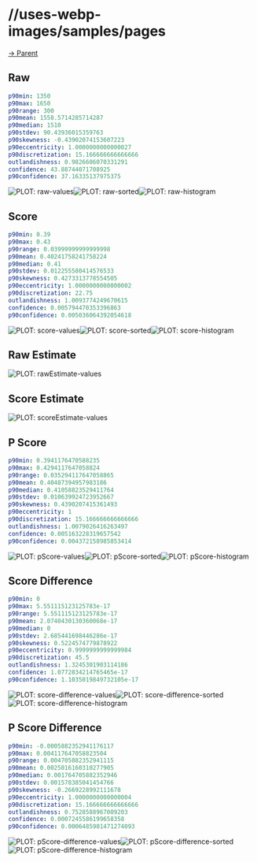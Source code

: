
# //uses-webp-images/samples/pages

[→ Parent](../..)


## Raw


```yaml
p90min: 1350
p90max: 1650
p90range: 300
p90mean: 1558.5714285714287
p90median: 1510
p90stdev: 90.43936015359763
p90skewness: -0.43902074153607223
p90eccentricity: 1.0000000000000027
p90discretization: 15.166666666666666
outlandishness: 0.9826606070331291
confidence: 43.88744071708925
p90confidence: 37.16335137975375

```

![PLOT: raw-values](./raw/values.svg)![PLOT: raw-sorted](./raw/sorted.svg)![PLOT: raw-histogram](./raw/histogram.svg)
## Score


```yaml
p90min: 0.39
p90max: 0.43
p90range: 0.03999999999999998
p90mean: 0.40241758241758224
p90median: 0.41
p90stdev: 0.012255580414576533
p90skewness: 0.4273313778554505
p90eccentricity: 1.0000000000000002
p90discretization: 22.75
outlandishness: 1.0093774249670615
confidence: 0.005794470353396863
p90confidence: 0.005036064392054618

```

![PLOT: score-values](./score/values.svg)![PLOT: score-sorted](./score/sorted.svg)![PLOT: score-histogram](./score/histogram.svg)
## Raw Estimate

![PLOT: rawEstimate-values](./rawEstimate/values.svg)
## Score Estimate

![PLOT: scoreEstimate-values](./scoreEstimate/values.svg)
## P Score


```yaml
p90min: 0.3941176470588235
p90max: 0.4294117647058824
p90range: 0.035294117647058865
p90mean: 0.40487394957983186
p90median: 0.41058823529411764
p90stdev: 0.010639924723952667
p90skewness: 0.4390207415361493
p90eccentricity: 1
p90discretization: 15.166666666666666
outlandishness: 1.0079026416263497
confidence: 0.005163228319657542
p90confidence: 0.004372158985853414

```

![PLOT: pScore-values](./pScore/values.svg)![PLOT: pScore-sorted](./pScore/sorted.svg)![PLOT: pScore-histogram](./pScore/histogram.svg)
## Score Difference


```yaml
p90min: 0
p90max: 5.551115123125783e-17
p90range: 5.551115123125783e-17
p90mean: 2.0740430130360068e-17
p90median: 0
p90stdev: 2.685441698446286e-17
p90skewness: 0.5224574779878922
p90eccentricity: 0.9999999999999984
p90discretization: 45.5
outlandishness: 1.3245301903114186
confidence: 1.0772834214765465e-17
p90confidence: 1.1035019849732105e-17

```

![PLOT: score-difference-values](./score-difference/values.svg)![PLOT: score-difference-sorted](./score-difference/sorted.svg)![PLOT: score-difference-histogram](./score-difference/histogram.svg)
## P Score Difference


```yaml
p90min: -0.0005882352941176117
p90max: 0.004117647058823504
p90range: 0.004705882352941115
p90mean: 0.0025016160310277905
p90median: 0.001764705882352946
p90stdev: 0.001578385041454766
p90skewness: -0.2669228992111678
p90eccentricity: 1.0000000000000004
p90discretization: 15.166666666666666
outlandishness: 0.7528588967009203
confidence: 0.0007245586199658358
p90confidence: 0.0006485901471274093

```

![PLOT: pScore-difference-values](./pScore-difference/values.svg)![PLOT: pScore-difference-sorted](./pScore-difference/sorted.svg)![PLOT: pScore-difference-histogram](./pScore-difference/histogram.svg)